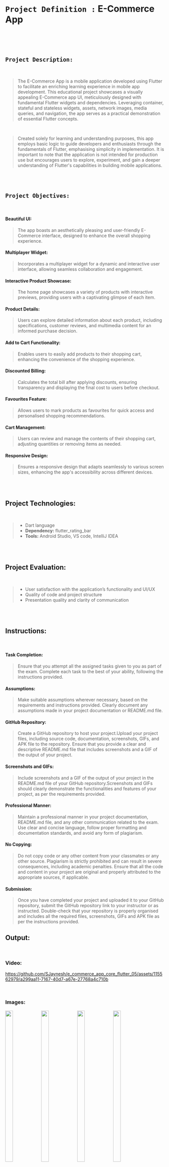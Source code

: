 # `Project Definition :`   E-Commerce App

<br><br><br>

## `Project Description:`

<br>

<p> 

> The E-Commerce App is a mobile application developed using Flutter to facilitate an enriching learning experience
in mobile app development. This educational project showcases a visually appealing E-Commerce app UI, meticulously
designed with fundamental Flutter widgets and dependencies. Leveraging container, stateful and stateless widgets,
assets, network images, media queries, and navigation, the app serves as a practical demonstration of essential
Flutter concepts.

</p>

<br>

<p>  

> Created solely for learning and understanding purposes, this app employs basic logic to guide developers and enthusiasts through the fundamentals of Flutter, emphasising simplicity in implementation. It is important to note that the application is not intended for production use but encourages users to explore, experiment, and gain a deeper understanding of Flutter's capabilities in building mobile applications.

</p>

<br><br>

## `Project Objectives:`

<br>

#### Beautiful UI:

> The app boasts an aesthetically pleasing and user-friendly E-Commerce interface, designed to enhance the overall shopping experience.


#### Multiplayer Widget:

> Incorporates a multiplayer widget for a dynamic and interactive user interface, allowing seamless collaboration and engagement.


#### Interactive Product Showcase:

> The home page showcases a variety of products with interactive previews, providing users with a captivating glimpse of each item.


#### Product Details:

> Users can explore detailed information about each product, including specifications, customer reviews, and multimedia content for an informed purchase decision.


#### Add to Cart Functionality:

> Enables users to easily add products to their shopping cart, enhancing the convenience of the shopping experience.


#### Discounted Billing:

> Calculates the total bill after applying discounts, ensuring transparency and displaying the final cost to users before checkout.


#### Favourites Feature:

> Allows users to mark products as favourites for quick access and personalised shopping recommendations.


#### Cart Management:
> Users can review and manage the contents of their shopping cart, adjusting quantities or removing items as needed.


#### Responsive Design:

> Ensures a responsive design that adapts seamlessly to various screen sizes, enhancing the app's accessibility across different devices.


<br><br>

## Project Technologies:

<br>

> * Dart language
> * **Dependency:** flutter_rating_bar
> * **Tools:** Android Studio, VS code, IntelliJ IDEA


<br><br>

## Project Evaluation:

<br>

> * User satisfaction with the application’s functionality and UI/UX
> * Quality of code and project structure
> * Presentation quality and clarity of communication

<br><br>

## Instructions:

<br>

#### Task Completion:

>  Ensure that you attempt all the assigned tasks given to you as part of the exam. Complete each task to the best of your ability, following the instructions provided.


#### Assumptions:

>  Make suitable assumptions wherever necessary, based on the requirements and instructions provided. Clearly document any assumptions made in your project documentation or README.md file.

#### GitHub Repository:

>  Create a GitHub repository to host your project.Upload your project files, including source code, documentation, screenshots, GIFs, and APK file to the repository. Ensure that you provide a clear and descriptive README.md file that includes screenshots and a GIF of the output of your project.

#### Screenshots and GIFs:

>  Include screenshots and a GIF of the output of your project in the README.md file of your GitHub repository.Screenshots and GIFs should clearly demonstrate the functionalities and features of your project, as per the requirements provided.

#### Professional Manner:

>  Maintain a professional manner in your project documentation, README.md file, and any other communication related to the exam. Use clear and concise language, follow proper formatting and documentation standards, and avoid any form of plagiarism.

#### No Copying:

>  Do not copy code or any other content from your classmates or any other source. Plagiarism is strictly prohibited and can result in severe consequences, including academic penalties. Ensure that all the code and content in your project are original and properly attributed to the appropriate sources, if applicable.

#### Submission:

>  Once you have completed your project and uploaded it to your GitHub repository, submit the GitHub repository link to your instructor or as instructed. Double-check that your repository is properly organised and includes all the required files, screenshots, GIFs and APK file as per the instructions provided.


## Output:

<br>

### Video:

https://github.com/SJaynesh/e_commerce_app_core_flutter_05/assets/115562979/a299aa11-7167-40d7-a67e-27768a4c710b

<br>

### Images:

<p>
  <img align = "left"  src = "https://github.com/SJaynesh/e_commerce_app_core_flutter_05/assets/115562979/f9c772f6-506b-4deb-b9f5-35609b117e6c.jpg" width=22% height=35% >
  
  <img align = "left"  src = "https://github.com/SJaynesh/e_commerce_app_core_flutter_05/assets/115562979/3e4bff47-26de-44f2-946d-af904e2ea7eb.jpg" width=22% height=35% >
 
   <img align = "left"  src = "https://github.com/SJaynesh/e_commerce_app_core_flutter_05/assets/115562979/7c8e988f-225a-4100-8c47-79ab80076edb.jpg" width=22% height=35% >
 
   <img  src = "https://github.com/SJaynesh/e_commerce_app_core_flutter_05/assets/115562979/97fcbe42-0523-4ce9-b03e-3b3a67ce0c45.jpg" width=22% height=35% >
</p>

<br>

<p>
  <img align = "left"  src = "https://github.com/SJaynesh/e_commerce_app_core_flutter_05/assets/115562979/06bf29dd-ff24-4b28-a8cf-7e459833a36e.jpg" width=22% height=35% >
  
  <img align = "left"  src = "https://github.com/SJaynesh/e_commerce_app_core_flutter_05/assets/115562979/affe31f6-3c70-41bb-97e1-e7979f8160c9.jpg" width=22% height=35% >
 
   <img align = "left"  src = "https://github.com/SJaynesh/e_commerce_app_core_flutter_05/assets/115562979/a750b77c-41d7-43b1-99db-00588caa4188.jpg" width=22% height=35% >
 
   <img  src = "https://github.com/SJaynesh/e_commerce_app_core_flutter_05/assets/115562979/21cb19bd-266a-472f-a2b1-396fdde7844e.jpg" width=22% height=35% >
</p>

<br>

<p>
  <img align = "left"  src = "https://github.com/SJaynesh/e_commerce_app_core_flutter_05/assets/115562979/3e4edaa0-7686-43c7-bc06-cea5ac14aea0.jpg" width=22% height=35% >
  
  <img align = "left"  src = "https://github.com/SJaynesh/e_commerce_app_core_flutter_05/assets/115562979/3953502f-4e9f-4080-9819-51bc3dbb6340.jpg" width=22% height=35% >
 
   <img align = "left"  src = "https://github.com/SJaynesh/e_commerce_app_core_flutter_05/assets/115562979/09fedde3-66f6-4ca6-a4b1-4fb97467f015.jpg" width=22% height=35% >
 
   <img  src = "https://github.com/SJaynesh/e_commerce_app_core_flutter_05/assets/115562979/87a3e57a-50f0-45d1-ab11-a871777ba80a.jpg" width=22% height=35% >
</p>

<br>

<p>
  <img align = "left"  src = "https://github.com/SJaynesh/e_commerce_app_core_flutter_05/assets/115562979/6cf0ced5-8c86-44a9-aae6-820c4d992e87.jpg" width=22% height=35% >
  
  <img align = "left"  src = "https://github.com/SJaynesh/e_commerce_app_core_flutter_05/assets/115562979/7ee6ecfd-222c-4e7f-8a37-7d24b1a7b00e.jpg" width=22% height=35% >
 
   <img align = "left"  src = "https://github.com/SJaynesh/e_commerce_app_core_flutter_05/assets/115562979/11183428-d3a8-49f2-a2bc-f18b76f17810.jpg" width=22% height=35% >
 
   <img  src = "https://github.com/SJaynesh/e_commerce_app_core_flutter_05/assets/115562979/8e412d6f-b875-4d60-8e5c-2d468b049748.jpg" width=22% height=35% >
</p>




